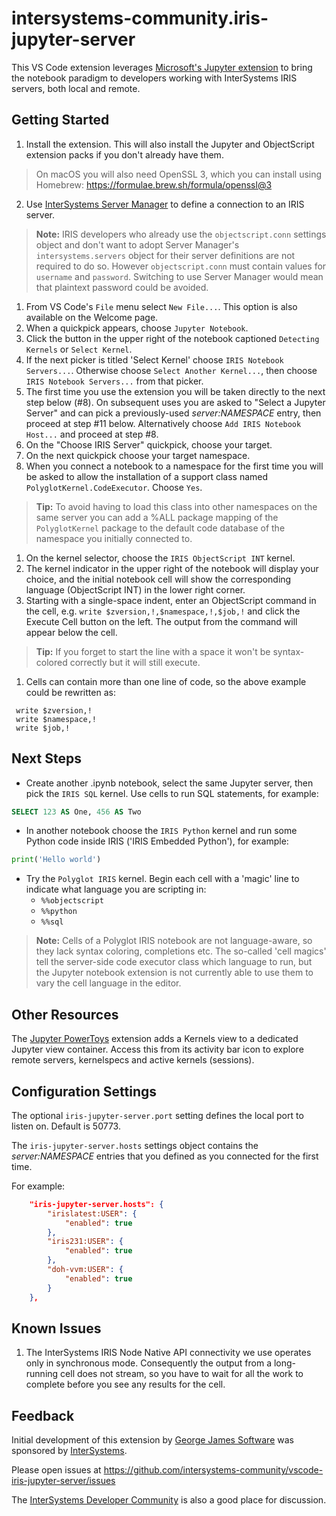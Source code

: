 # intersystems-community.iris-jupyter-server

This VS Code extension leverages [Microsoft's Jupyter extension](https://marketplace.visualstudio.com/items?itemName=ms-toolsai.jupyter) to bring the notebook paradigm to developers working with InterSystems IRIS servers, both local and remote.

## Getting Started

1. Install the extension. This will also install the Jupyter and ObjectScript extension packs if you don't already have them.
> On macOS you will also need OpenSSL 3, which you can install using Homebrew: https://formulae.brew.sh/formula/openssl@3
2. Use [InterSystems Server Manager](https://marketplace.visualstudio.com/items?itemName=intersystems-community.servermanager) to define a connection to an IRIS server.
> **Note:** IRIS developers who already use the `objectscript.conn` settings object and don't want to adopt Server Manager's `intersystems.servers` object for their server definitions are not required to do so. However `objectscript.conn` must contain values for `username` and `password`. Switching to use Server Manager would mean that plaintext password could be avoided.
1. From VS Code's `File` menu select `New File...`. This option is also available on the Welcome page.
2. When a quickpick appears, choose `Jupyter Notebook`.
3. Click the button in the upper right of the notebook captioned `Detecting Kernels` or `Select Kernel`.
4. If the next picker is titled 'Select Kernel' choose `IRIS Notebook Servers...`. Otherwise choose `Select Another Kernel...`, then choose `IRIS Notebook Servers...` from that picker.
5. The first time you use the extension you will be taken directly to the next step below (#8). On subsequent uses you are asked to "Select a Jupyter Server" and can pick a previously-used _server:NAMESPACE_ entry, then proceed at step #11 below. Alternatively choose `Add IRIS Notebook Host...` and proceed at step #8.
6. On the "Choose IRIS Server" quickpick, choose your target.
7. On the next quickpick choose your target namespace.
8.  When you connect a notebook to a namespace for the first time you will be asked to allow the installation of a support class named `PolyglotKernel.CodeExecutor`. Choose `Yes`.
> **Tip:** To avoid having to load this class into other namespaces on the same server you can add a %ALL package mapping of the `PolyglotKernel` package to the default code database of the namespace you initially connected to.
1.  On the kernel selector, choose the `IRIS ObjectScript INT` kernel.
2.  The kernel indicator in the upper right of the notebook will display your choice, and the initial notebook cell will show the corresponding language (ObjectScript INT) in the lower right corner.
3.  Starting with a single-space indent, enter an ObjectScript command in the cell, e.g. `write $zversion,!,$namespace,!,$job,!` and click the Execute Cell button on the left. The output from the command will appear below the cell.
> **Tip:** If you forget to start the line with a space it won't be syntax-colored correctly but it will still execute.
1.  Cells can contain more than one line of code, so the above example could be rewritten as:
```objectscript
 write $zversion,!
 write $namespace,!
 write $job,!
``` 

## Next Steps

- Create another .ipynb notebook, select the same Jupyter server, then pick the `IRIS SQL` kernel. Use cells to run SQL statements, for example:
```sql
SELECT 123 AS One, 456 AS Two
```
- In another notebook choose the `IRIS Python` kernel and run some Python code inside IRIS ('IRIS Embedded Python'), for example:
```python
print('Hello world')
```
- Try the `Polyglot IRIS` kernel. Begin each cell with a 'magic' line to indicate what language you are scripting in:
	- `%%objectscript`
	- `%%python`
	- `%%sql`
	
> **Note:** Cells of a Polyglot IRIS notebook are not language-aware, so they lack syntax coloring, completions etc. The so-called 'cell magics' tell the server-side code executor class which language to run, but the Jupyter notebook extension is not currently able to use them to vary the cell language in the editor.

## Other Resources

The [Jupyter PowerToys](https://marketplace.visualstudio.com/items?itemName=ms-toolsai.vscode-jupyter-powertoys) extension adds a Kernels view to a dedicated Jupyter view container. Access this from its activity bar icon to explore remote servers, kernelspecs and active kernels (sessions).

## Configuration Settings
The optional `iris-jupyter-server.port` setting defines the local port to listen on. Default is 50773.

The `iris-jupyter-server.hosts` settings object contains the _server:NAMESPACE_ entries that you defined as you connected for the first time.

For example:

```json
	"iris-jupyter-server.hosts": {
		"irislatest:USER": {
			"enabled": true
		},
		"iris231:USER": {
			"enabled": true
		},
		"doh-vvm:USER": {
			"enabled": true
		}
	},
```

## Known Issues

1. The InterSystems IRIS Node Native API connectivity we use operates only in synchronous mode. Consequently the output from a long-running cell does not stream, so you have to wait for all the work to complete before you see any results for the cell.

## Feedback

Initial development of this extension by [George James Software](https://georgejames.com/) was sponsored by [InterSystems](https://intersystems.com/).

Please open issues at https://github.com/intersystems-community/vscode-iris-jupyter-server/issues

The [InterSystems Developer Community](https://community.intersystems.com/) is also a good place for discussion.
